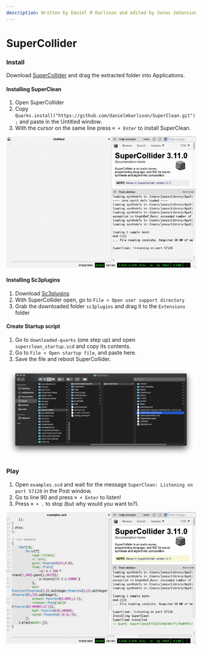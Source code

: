 ```yaml
---
description: Written by Daniel M Karlsson and edited by Jonas Johansson
---
```


# SuperCollider

### Install

Download [SuperCollider](https://supercollider.github.io/download) and drag the extracted folder into Applications.

#### Installing SuperClean

1. Open SuperCollider
2. Copy `Quarks.install("https://github.com/danielmkarlsson/SuperClean.git");` and paste in the Untitled window.
3. With the cursor on the same line press `⌘ + Enter` to install SuperClean.

![](../.gitbook/assets/supercollider-01%20%282%29.gif)

#### Installing Sc3plugins

1. Download [Sc3plugins](https://supercollider.github.io/sc3-plugins/)
2. With SuperCollider open, go to `File > Open user support directory`
3. Grab the downloaded folder `sc3plugins` and drag it to the `Extensions` folder

#### Create Startup script

1. Go to `downloaded-quarks` \(one step up\) and open `superclean_startup.scd` and copy its contents.
2. Go to `File > Open startup file`, and paste here.
3. Save the file and reboot SuperCollider.

![](../.gitbook/assets/supercollider-02.png)

### Play

1. Open `examples.scd` and wait for the message `SuperClean: Listening on port 57120` in the Post window.
2. Go to line 90 and press `⌘ + Enter` to listen! 
3. Press `⌘ + .` to stop \(but why would you want to?\).

![](../.gitbook/assets/supercollider-02.gif)

